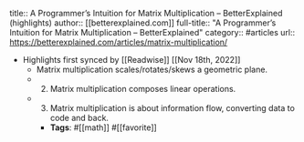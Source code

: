 title:: A Programmer’s Intuition for Matrix Multiplication – BetterExplained (highlights)
author:: [[betterexplained.com]]
full-title:: "A Programmer’s Intuition for Matrix Multiplication – BetterExplained"
category:: #articles
url:: https://betterexplained.com/articles/matrix-multiplication/

- Highlights first synced by [[Readwise]] [[Nov 18th, 2022]]
	- Matrix multiplication scales/rotates/skews a geometric plane.
	- 2) Matrix multiplication composes linear operations.
	- 3) Matrix multiplication is about information flow, converting data to code and back.
		- **Tags**: #[[math]] #[[favorite]]